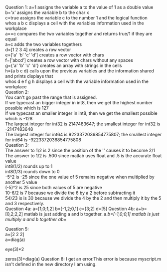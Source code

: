 Question 1:
a=1 assigns the variable a to the value of 1 as a double value  
b='x' assigns the variable b to the char x  
c=true assigns the variable c to the number 1 and the logical function  
whos a b c displays a cell with the variables information used in the workplace  
a==c compares the two variables together and returns true/1 if they are equal  
a+c adds the two variables togethers  
d=[1 2 3 4] creates a row vector    
e=['a' 'b' 'c' 'd'] creates a row vector with chars  
f=['abcd'] creates a row vector with chars without any spaces  
g={'a' 'b' 'c' 'd'} creates an array with strings in the cells  
h={a b c d} calls upon the previous variables and the information shared and prints displays that  
whos d e f g h displays a cell with the variable information used in the workplace   
Question 2:  
You can't go past the range that is assigned.   
If we typecast an bigger integer in int8, then we get the highest number possible which is 127  
If we typecast an smaller integer in int8, then we get the smallest possible which is -128  
The largest integer for int32 is 2147483647; the smallest integer for int32 is -2147483648  
The largest integer for int64 is 9223372036854775807; the smallest integer for int64 is -9223372036854775808  
Question 3:  
The answer to 1\2 is 2 since the position of the '\' causes it to become 2/1  
The answer to 1/2 is .500 since matlab uses float and .5 is the accurate float value  
int8(1/2) rounds up to 1  
int8(1/3) rounds down to 0  
-5^2 is -25 since the one value of 5 remains negative when multiplied by another 5 value  
(-5)^2 is 25 since both values of 5 are negative  
10-6/2 is 7 because we divide the 6 by a 2 before subtracting it  
5*4/2*3 is is 30 because we divide the 4 by the 2 and then multiply it by the 5 and 3 respectively.  
Question 4a:
a=[1,0;1,2]
b=[-1,2;0,1]
c=[3;2]
d=[5]
Question 4b:
 a+b=[0,2;2,2] matlab is just adding a and b together.
 a.*b=[-1,0;0,1] matlab is just multiply a and b together
 a*b=
 

Question 5:  
a=[2 2 2]  
a=diag(a)  

eye(3)*2

zeros(3)+diag(a)
Question 8:
I get an error.This error is because myscript.m isn't defined in the new directory I am using.






